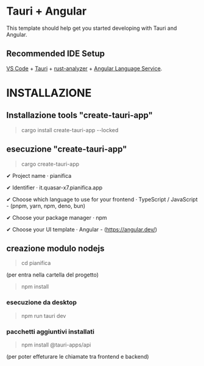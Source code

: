 # Tauri + Angular

This template should help get you started developing with Tauri and Angular.

## Recommended IDE Setup

[VS Code](https://code.visualstudio.com/) + [Tauri](https://marketplace.visualstudio.com/items?itemName=tauri-apps.tauri-vscode) + [rust-analyzer](https://marketplace.visualstudio.com/items?itemName=rust-lang.rust-analyzer) + [Angular Language Service](https://marketplace.visualstudio.com/items?itemName=Angular.ng-template).


# INSTALLAZIONE

## Installazione tools "create-tauri-app"
> cargo install create-tauri-app --locked

## esecuzione "create-tauri-app"
> cargo create-tauri-app 

✔ Project name · pianifica

✔ Identifier · it.quasar-x7.pianifica.app

✔ Choose which language to use for your frontend · TypeScript / JavaScript - (pnpm, yarn, npm, deno, bun)

✔ Choose your package manager · npm

✔ Choose your UI template · Angular - (https://angular.dev/)

## creazione modulo nodejs
> cd pianifica

(per entra nella cartella del progetto)

>npm install

### esecuzione da desktop
> npm run tauri dev 

### pacchetti aggiuntivi installati
> npm install @tauri-apps/api

(per poter effeturare le chiamate tra frontend e backend)

